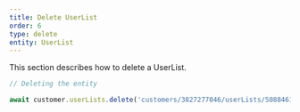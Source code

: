 ```yaml
---
title: Delete UserList
order: 6
type: delete
entity: UserList
---
```


This section describes how to delete a UserList.

```javascript
// Deleting the entity

await customer.userLists.delete('customers/3827277046/userLists/508846109')
```
